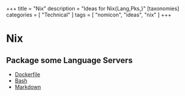 +++
title = "Nix"
description = "Ideas for Nix{Lang,Pks,}"
[taxonomies]
categories = [ "Technical" ]
tags = [ "nomicon", "ideas", "nix" ]
+++

# Nix

## Package some Language Servers

- [Dockerfile](https://github.com/rcjsuen/dockerfile-language-server-nodejs)
- [Bash](https://github.com/bash-lsp/bash-language-server)
- [Markdown](https://github.com/artempyanykh/marksman)
